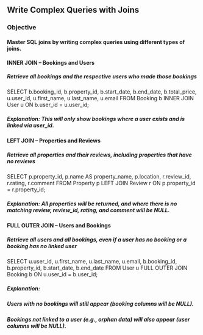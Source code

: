 ## Write Complex Queries with Joins 

### Objective 
  
#### Master SQL joins by writing complex queries using different types of joins.

#### INNER JOIN – Bookings and Users
##### Retrieve all bookings and the respective users who made those bookings
SELECT 
    b.booking_id,
    b.property_id,
    b.start_date,
    b.end_date,
    b.total_price,
    u.user_id,
    u.first_name,
    u.last_name,
    u.email
FROM 
    Booking b
INNER JOIN 
    User u ON b.user_id = u.user_id;
##### Explanation: This will only show bookings where a user exists and is linked via user_id.
  
#### LEFT JOIN – Properties and Reviews
##### Retrieve all properties and their reviews, including properties that have no reviews
SELECT 
    p.property_id,
    p.name AS property_name,
    p.location,
    r.review_id,
    r.rating,
    r.comment
FROM 
    Property p
LEFT JOIN 
    Review r ON p.property_id = r.property_id;

##### Explanation: All properties will be returned, and where there is no matching review, review_id, rating, and comment will be NULL.
  
#### FULL OUTER JOIN – Users and Bookings
##### Retrieve all users and all bookings, even if a user has no booking or a booking has no linked user
SELECT 
    u.user_id,
    u.first_name,
    u.last_name,
    u.email,
    b.booking_id,
    b.property_id,
    b.start_date,
    b.end_date
FROM 
    User u
FULL OUTER JOIN 
    Booking b ON u.user_id = b.user_id;

##### Explanation:

##### Users with no bookings will still appear (booking columns will be NULL).

##### Bookings not linked to a user (e.g., orphan data) will also appear (user columns will be NULL).
